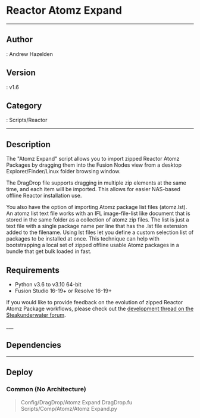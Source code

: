 # Reactor Atomz Expand
___

## Author
 : Andrew Hazelden

## Version
 : v1.6

## Category
 : Scripts/Reactor
___

## Description
<p>The "Atomz Expand" script allows you to import zipped Reactor Atomz Packages by dragging them into the Fusion Nodes view from a desktop Explorer/Finder/Linux folder browsing window.</p>

<p>The DragDrop file supports dragging in multiple zip elements at the same time, and each item will be imported. This allows for easier NAS-based offline Reactor installation use.</p>

<p>You also have the option of importing Atomz package list files (atomz.lst). An atomz list text file works with an IFL image-file-list like document that is stored in the same folder as a collection of atomz zip files. The list is just a text file with a single package name per line that has the .lst file extension added to the filename. Using lst files let you define a custom selection list of packages to be installed at once. This technique can help with bootstrapping a local set of zipped offline usable Atomz packages in a bundle that get bulk loaded in fast.</p>

<h2>Requirements</h2>
<ul>
	<li>Python v3.6 to v3.10 64-bit</li>
	<li>Fusion Studio 16-19+ or Resolve 16-19+</li>
</ul>

<p>If you would like to provide feedback on the evolution of zipped Reactor Atomz Package workflows, please check out the <a href="https://www.steakunderwater.com/wesuckless/viewtopic.php?t=6115">development thread on the Steakunderwater forum</a>.</p>
___

## Dependencies


___

## Deploy

### Common (No Architecture)

> Config/DragDrop/Atomz Expand DragDrop.fu  
> Scripts/Comp/Atomz/Atomz Expand.py  
